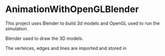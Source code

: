 # AnimationWithOpenGLBlender
This project uses Blender to build 3d models and OpenGL used to run the simulation.

Blender used to draw the 3D models.

The verteices, edges and lines are imported and stored in 
